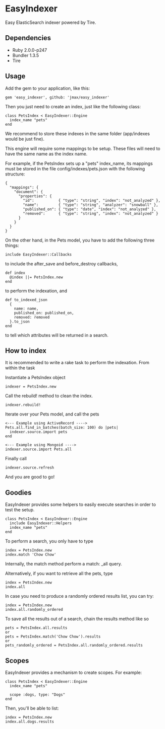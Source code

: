 EasyIndexer
=======

Easy ElasticSearch indexer powered by Tire.

Dependencies
-------

 - Ruby 2.0.0-p247
 - Bundler 1.3.5
 - Tire

Usage
-------

Add the gem to your application, like this:

```
gem 'easy_indexer', github: 'jmax/easy_indexer'
```

Then you just need to create an index, just like the following class:

```
class PetsIndex < EasyIndexer::Engine
  index_name "pets"
end
```

We recommend to store these indexes in the same folder (app/indexes would be
just fine).

This engine will require some mappings to be setup. These files will need to have
the same name as the index name.

For example, if the PetsIndex sets up a "pets" index_name, its mappings must
be stored in the file config/indexes/pets.json with the following structure:

```
{
  "mappings": {
    "document": {
      "properties": {
        "id":           { "type": "string", "index": "not_analyzed" },
        "name":         { "type": "string", "analyzer": "snowball" },
        "published_on": { "type": "date", "index": "not_analyzed" },
        "removed":      { "type": "string", "index": "not_analyzed" }
      }
    }
  }
}
```

On the other hand, in the Pets model, you have to add the following three things:

```
include EasyIndexer::Callbacks
```
to include the after_save and before_destroy callbacks,

```
def index
  @index ||= PetsIndex.new
end
```
to perform the indexation, and

```
def to_indexed_json
  {
    name: name,
    published_on: published_on,
    removed: removed
  }.to_json
end
```
to tell which attributes will be returned in a search.

How to index
------------

It is recommended to write a rake task to perform the indexation.
From within the task

Instantiate a PetsIndex object
```
indexer = PetsIndex.new
```

Call the rebuild! method to clean the index.
```
indexer.rebuild!
```

Iterate over your Pets model, and call the pets
```
<--- Example using ActiveRecord ---->
Pets.all.find_in_batches(batch_size: 100) do |pets|
  indexer.source.import pets
end

<--- Example using Mongoid ---->
indexer.source.import Pets.all
```

Finally call
```
indexer.source.refresh
```

And you are good to go!

Goodies
-------

EasyIndexer provides some helpers to easily execute searches in order to test
the setup.

```
class PetsIndex < EasyIndexer::Engine
  include EasyIndexer::Helpers
  index_name "pets"
end
```

To perform a search, you only have to type
```
index = PetsIndex.new
index.match 'Chow Chow'
```
Internally, the match method perform a match: _all query.


Alternatively, if you want to retrieve all the pets, type
```
index = PetsIndex.new
index.all
```

In case you need to produce a randomly ordered results list, you can try:

```
index = PetsIndex.new
index.all.randomly_ordered
```

To save all the results out of a search, chain the results method like so
```
pets = PetsIndex.all.results
or
pets = PetsIndex.match('Chow Chow').results
or
pets_randomly_ordered = PetsIndex.all.randomly_ordered.results
```

Scopes
-------

EasyIndexer provides a mechanism to create scopes. For example:

```
class PetsIndex < EasyIndexer::Engine
  index_name "pets"

  scope :dogs, type: "Dogs"
end
```

Then, you'll be able to list:

```
index = PetsIndex.new
index.all.dogs.results
```

